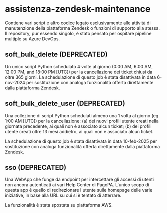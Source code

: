 # assistenza-zendesk-maintenance

Contiene vari script e altro codice legato esclusivamente alle attività di manutenzione della piattaforma Zendesk o funzioni di supporto alla stessa. Il repository, pur essendo singolo, è stato pensato per ospitare pipeline multiple su Azure DevOps.

## soft_bulk_delete (DEPRECATED)

Un unico script Python schedulato 4 volte al giorno (0:00 AM, 6:00 AM, 12:00 PM, and 18:00 PM [UTC]) per la cancellazione dei ticket chiusi da oltre 365 giorni. La schedulazione di questo job è stata disattivata in data 6-nov-2024 per sostituzione con analoga funzionalità offerta direttamente dalla piattaforma Zendesk.

## soft_bulk_delete_user (DEPRECATED)

Una collezione di script Python schedulati almeno una 1 volta al giorno (eg. 1:00 AM [UTC]) per la cancellazione: (a) dei nuovi profili utente creati nella giornata precedente, ai quali non è associato alcun ticket; (b) dei profili utente creati oltre 13 mesi addietro, ai quali non è associato alcun ticket.

La schedulazione di questo job è stata disattivata in data 10-feb-2025 per sostituzione con analoga funzionalità offerta direttamente dalla piattaforma Zendesk.

## sso (DEPRECATED)

Una WebApp che funge da endpoint per intercettare gli accessi di utenti non ancora autenticati ai vari Help Center di PagoPA. L'unico scopo di questa app è quello di redirezionare l'utente sulle homepage delle varie iniziative, in base alla URL su cui si è tentato di atterrare.

La funzionalità è stata spostata su piattaforma AWS.